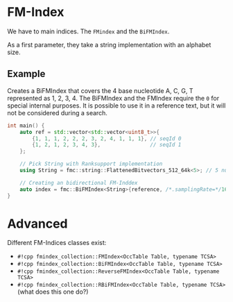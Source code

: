<!--
    SPDX-FileCopyrightText: 2006-2023, Knut Reinert & Freie Universität Berlin
    SPDX-FileCopyrightText: 2016-2023, Knut Reinert & MPI für molekulare Genetik
    SPDX-License-Identifier: CC-BY-4.0
-->
# FM-Index
We have to main indices. The `FMindex` and the `BiFMIndex`.

As a first parameter, they take a string implementation with an alphabet size.

## Example

Creates a BiFMIndex that covers the 4 base nucleotide A, C, G, T represented as 1, 2, 3, 4.
The BiFMIndex and the FMIndex require the `0` for special internal purposes.
It is possible to use it in a reference text, but it will not be considered during a search.


```c++
int main() {
    auto ref = std::vector<std::vector<uint8_t>>{
        {1, 1, 1, 2, 2, 2, 3, 2, 4, 1, 1, 1}, // seqId 0
        {1, 2, 1, 2, 3, 4, 3},                // seqId 1
    };

    // Pick String with Ranksupport implementation
    using String = fmc::string::FlattenedBitvectors_512_64k<5>; // 5 number of different characters

    // Creating an bidirectional FM-Inddex
    auto index = fmc::BiFMIndex<String>{reference, /*.samplingRate=*/16, /*.threadNbr=*/1};
}
```

# Advanced
Different FM-Indices classes exist:

- `#!cpp fmindex_collection::FMIndex<OccTable Table, typename TCSA>`
- `#!cpp fmindex_collection::BiFMIndex<OccTable Table, typename TCSA>`
- `#!cpp fmindex_collection::ReverseFMIndex<OccTable Table, typename TCSA>`
- `#!cpp fmindex_collection::RBiFMIndex<OccTable Table, typename TCSA>` (what does this one do?)
